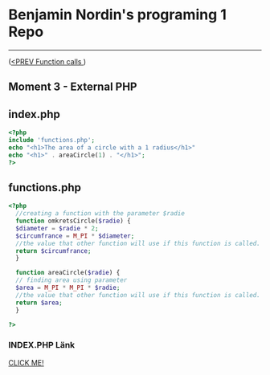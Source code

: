 #  Benjamin Nordin's programing 1 Repo #

***
([<PREV Function calls ](../functionparam.md))

##  Moment 3 - External PHP  ##


## index.php ##

```php
<?php
include 'functions.php';
echo "<h1>The area of a circle with a 1 radius</h1>"
echo "<h1>" . areaCircle(1) . "</h1>";
?>
```

## functions.php ##
```php
<?php
  //creating a function with the parameter $radie
  function omkretsCircle($radie) {
  $diameter = $radie * 2;
  $circumfrance = M_PI * $diameter;
  //the value that other function will use if this function is called.
  return $circumfrance;
  }

  function areaCircle($radie) {
  // finding area using parameter
  $area = M_PI * M_PI * $radie;
  //the value that other function will use if this function is called.
  return $area;
  }

?>

```

### INDEX.PHP Länk ###
<a href="http://php.benjaminnordin.se/external/index.php">CLICK ME!</a>